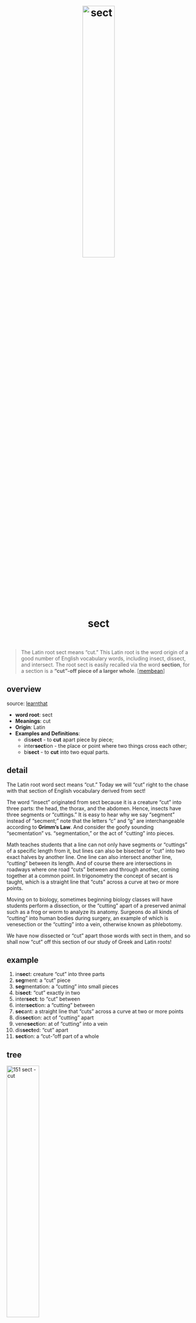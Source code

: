 <h1 align="center">
<br>
	<a href="https://membean.com/wrotds/sect-cut">
  <img src="https://i.imgur.com/bNOwZEh.jpg" alt="sect" width=42%">
  </a>
  <br><br>
sect
  <br><br>
</h1>

> The Latin root sect means “cut.” This Latin root is the word origin of a good number of English vocabulary words, including insect, dissect, and intersect. The root sect is easily recalled via the word **section**, for a section is a **“cut”-off piece of a larger whole**. [[membean](https://membean.com/wrotds/sect-cut)]


## overview

source: [learnthat](https://www.learnthat.org/pages/view/roots.html)


* **word root**: sect
* **Meanings**: cut
* **Origin**: Latin	
* **Examples and Definitions**: 
	* dis**sect** - to **cut** apart piece by piece; 
	* inter**sect**ion - the place or point where two things cross each other; 
	* bi**sect** - to **cut** into two equal parts.

## detail 

The Latin root word sect means “cut.” Today we will “cut” right to the chase with that section of English vocabulary derived from sect!

The word “insect” originated from sect because it is a creature “cut” into three parts: the head, the thorax, and the abdomen. Hence, insects have three segments or “cuttings.” It is easy to hear why we say “segment” instead of “secment;” note that the letters “c” and “g” are interchangeable according to **Grimm’s Law**. And consider the goofy sounding “secmentation” vs. “segmentation,” or the act of “cutting” into pieces.

Math teaches students that a line can not only have segments or “cuttings” of a specific length from it, but lines can also be bisected or “cut” into two exact halves by another line. One line can also intersect another line, “cutting” between its length. And of course there are intersections in roadways where one road “cuts” between and through another, coming together at a common point. In trigonometry the concept of secant is taught, which is a straight line that “cuts” across a curve at two or more points.

Moving on to biology, sometimes beginning biology classes will have students perform a dissection, or the “cutting” apart of a preserved animal such as a frog or worm to analyze its anatomy. Surgeons do all kinds of “cutting” into human bodies during surgery, an example of which is venesection or the “cutting” into a vein, otherwise known as phlebotomy.

We have now dissected or “cut” apart those words with sect in them, and so shall now “cut” off this section of our study of Greek and Latin roots!

## example 

1. in**sec**t: creature “cut” into three parts
1. **seg**ment: a “cut” piece
1. **seg**mentation: a “cutting” into small pieces
1. bi**sect**: “cut” exactly in two
1. inter**sect**: to “cut” between
1. inter**sect**ion: a “cutting” between
1. **sec**ant: a straight line that “cuts” across a curve at two or more points
1. dis**sect**ion: act of “cutting” apart
1. vene**sect**ion: at of “cutting” into a vein
1. dis**sect**ed: “cut” apart
1. **sect**ion: a “cut-”off part of a whole

## tree

<a href="https://membean.com/wrotds/sect-cut">
<img src="https://i.imgur.com/yz4yQae.jpeg" alt="151 sect - cut" width=42%">

## more

* [map](http://latinandgreekrootwords.com/learn.html): root - meaning - origin - examples
* **core**: [李平武: 100个常见词根](https://workflowy.com/s/100/kaWTqkqEsFXTWI1Y)
* [search](https://www.onelook.com/): Type a pattern consisting of letters and the wildcards * and ? to retrieve a list of words matching your pattern. e.g. `*sect*:cut` (find  matching the pattern `*sect*` and have a meaning related to **cut**) to [result](https://www.onelook.com/thesaurus/?s=%2Asect%2A%3Acut&loc=wildcard1)



